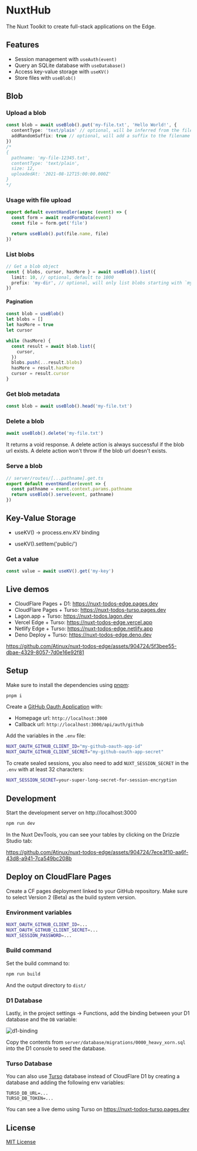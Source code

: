 # NuxtHub

The Nuxt Toolkit to create full-stack applications on the Edge.

## Features

- Session management with `useAuth(event)`
- Query an SQLite database with `useDatabase()`
- Access key-value storage with `useKV()`
- Store files with `useBlob()`

## Blob

### Upload a blob

```ts
const blob = await useBlob().put('my-file.txt', 'Hello World!', {
  contentType: 'text/plain' // optional, will be inferred from the file extension
  addRandomSuffix: true // optional, will add a suffix to the filename to avoid collisions
})
/*
{
  pathname: 'my-file-12345.txt',
  contentType: 'text/plain',
  size: 12,
  uploadedAt: '2021-08-12T15:00:00.000Z'
}
*/
```

### Usage with file upload

```ts
export default eventHandler(async (event) => {
  const form = await readFormData(event)
  const file = form.get('file')

  return useBlob().put(file.name, file)
})
```

### List blobs

```ts
// Get a blob object
const { blobs, cursor, hasMore } = await useBlob().list({
  limit: 10, // optional, default to 1000
  prefix: 'my-dir', // optional, will only list blobs starting with `my-dir`
})
```

#### Pagination

```ts
const blob = useBlob()
let blobs = []
let hasMore = true
let cursor

while (hasMore) {
  const result = await blob.list({
    cursor,
  })
  blobs.push(...result.blobs)
  hasMore = result.hasMore
  cursor = result.cursor
}
```

### Get blob metadata

```ts
const blob = await useBlob().head('my-file.txt')
```

### Delete a blob

```ts
await useBlob().delete('my-file.txt')
```

It returns a void response. A delete action is always successful if the blob url exists. A delete action won't throw if the blob url doesn't exists.

### Serve a blob

```ts
// server/routes/[...pathname].get.ts
export default eventHandler(event => {
  const pathname = event.context.params.pathname
  return useBlob().serve(event, pathname)
})
```

## Key-Value Storage

- useKV() -> process.env.KV binding

- useKV().setItem('public/')

### Get a value

```ts
const value = await useKV().get('my-key')
```

## Live demos

- CloudFlare Pages + D1: https://nuxt-todos-edge.pages.dev
- CloudFlare Pages + Turso: https://nuxt-todos-turso.pages.dev
- Lagon.app + Turso: https://nuxt-todos.lagon.dev
- Vercel Edge + Turso: https://nuxt-todos-edge.vercel.app
- Netlify Edge + Turso: https://nuxt-todos-edge.netlify.app
- Deno Deploy + Turso: https://nuxt-todos-edge.deno.dev

https://github.com/Atinux/nuxt-todos-edge/assets/904724/5f3bee55-dbae-4329-8057-7d0e16e92f81

## Setup

Make sure to install the dependencies using [pnpm](https://pnpm.io/):

```bash
pnpm i
```

Create a [GitHub Oauth Application](https://github.com/settings/applications/new) with:
- Homepage url: `http://localhost:3000`
- Callback url: `http://localhost:3000/api/auth/github`

Add the variables in the `.env` file:

```bash
NUXT_OAUTH_GITHUB_CLIENT_ID="my-github-oauth-app-id"
NUXT_OAUTH_GITHUB_CLIENT_SECRET="my-github-oauth-app-secret"
```

To create sealed sessions, you also need to add `NUXT_SESSION_SECRET` in the `.env` with at least 32 characters:

```bash
NUXT_SESSION_SECRET=your-super-long-secret-for-session-encryption
```

## Development

Start the development server on http://localhost:3000

```bash
npm run dev
```

In the Nuxt DevTools, you can see your tables by clicking on the Drizzle Studio tab:

https://github.com/Atinux/nuxt-todos-edge/assets/904724/7ece3f10-aa6f-43d8-a941-7ca549bc208b

## Deploy on CloudFlare Pages

Create a CF pages deployment linked to your GitHub repository. Make sure to select Version 2 (Beta) as the build system version.

### Environment variables

```bash
NUXT_OAUTH_GITHUB_CLIENT_ID=...
NUXT_OAUTH_GITHUB_CLIENT_SECRET=...
NUXT_SESSION_PASSWORD=...
```

### Build command

Set the build command to:

```bash
npm run build
```

And the output directory to `dist/`

### D1 Database

Lastly, in the project settings -> Functions, add the binding between your D1 database and the `DB` variable:

![d1-binding](https://user-images.githubusercontent.com/904724/236021974-d77dfda6-4eb7-4094-ae36-479be73ec35f.png)

Copy the contents from `server/database/migrations/0000_heavy_xorn.sql` into the D1 console to seed the database.

### Turso Database

You can also use [Turso](https://turso.tech/) database instead of CloudFlare D1 by creating a database and adding the following env variables:

```
TURSO_DB_URL=...
TURSO_DB_TOKEN=...
```

You can see a live demo using Turso on https://nuxt-todos-turso.pages.dev

## License

[MIT License](./LICENSE)
